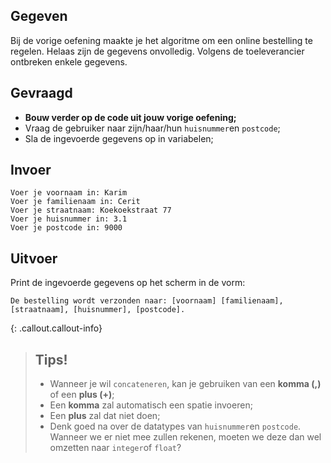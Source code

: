 ## Gegeven

Bij de vorige oefening maakte je het algoritme om een online bestelling te regelen. Helaas zijn de gegevens onvolledig. Volgens de toeleverancier ontbreken enkele gegevens. 

## Gevraagd

* **Bouw verder op de code uit jouw vorige oefening;** 
* Vraag de gebruiker naar zijn/haar/hun `huisnummer`en `postcode`;  
* Sla de ingevoerde gegevens op in variabelen;


## Invoer
```
Voer je voornaam in: Karim
Voer je familienaam in: Cerit
Voer je straatnaam: Koekoekstraat 77
Voer je huisnummer in: 3.1
Voer je postcode in: 9000
```


## Uitvoer
Print de ingevoerde gegevens op het scherm in de vorm: 
```
De bestelling wordt verzonden naar: [voornaam] [familienaam], [straatnaam], [huisnummer], [postcode].
```

{: .callout.callout-info}
>## **Tips!**
>* Wanneer je wil `concateneren`, kan je gebruiken van een **komma (,)** of een **plus (+)**;
>* Een **komma** zal automatisch een spatie invoeren;
>* Een **plus** zal dat niet doen;
>* Denk goed na over de datatypes van `huisnummer`en `postcode`. Wanneer we er niet mee zullen rekenen, moeten we deze dan wel omzetten naar `integer`of `float`?
